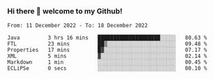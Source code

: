 ### Hi there 👋 welcome to my Github! 

<!--START_SECTION:waka-->

```text
From: 11 December 2022 - To: 18 December 2022

Java         3 hrs 16 mins   ████████████████████░░░░░   80.63 %
FTL          23 mins         ██▒░░░░░░░░░░░░░░░░░░░░░░   09.48 %
Properties   17 mins         █▓░░░░░░░░░░░░░░░░░░░░░░░   07.17 %
XML          5 mins          ▓░░░░░░░░░░░░░░░░░░░░░░░░   02.14 %
Markdown     1 min           ░░░░░░░░░░░░░░░░░░░░░░░░░   00.45 %
ECLiPSe      0 secs          ░░░░░░░░░░░░░░░░░░░░░░░░░   00.10 %
```

<!--END_SECTION:waka-->
